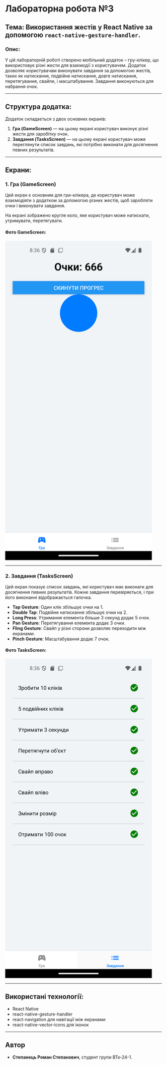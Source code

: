 # Лабораторна робота №3

## Тема: Використання жестів у React Native за допомогою `react-native-gesture-handler`.

### Опис:
У цій лабораторній роботі створено мобільний додаток – гру-клікер, що використовує різні жести для взаємодії з користувачем. Додаток дозволяє користувачам виконувати завдання за допомогою жестів, таких як натискання, подвійне натискання, довге натискання, перетягування, свайпи, і масштабування. Завдання виконуються для набрання очок.

---

## Структура додатка:
Додаток складається з двох основних екранів:
1. **Гра (GameScreen)** — на цьому екрані користувач виконує різні жести для заробітку очок.
2. **Завдання (TasksScreen)** — на цьому екрані користувач може переглянути список завдань, які потрібно виконати для досягнення певних результатів.

---

## Екрани:

### 1. Гра (GameScreen)
Цей екран є основним для гри-клікера, де користувач може взаємодіяти з додатком за допомогою різних жестів, щоб заробляти очки і виконувати завдання. 

На екрані зображено кругле коло, яке користувач може натискати, утримувати, перетягувати.


#### Фото GameScreen:

![foto1.png](foto1.png)

---

### 2. Завдання (TasksScreen)
Цей екран показує список завдань, які користувач має виконати для досягнення певних результатів. Кожне завдання перевіряється, і при його виконанні відображається галочка.

- **Tap Gesture**: Один клік збільшує очки на 1.
- **Double Tap**: Подвійне натискання збільшує очки на 2.
- **Long Press**: Утримання елемента більше 3 секунд додає 5 очок.
- **Pan Gesture**: Перетягування елемента додає 3 очки.
- **Fling Gesture**: Свайп у різні сторони дозволяє переходити між екранами.
- **Pinch Gesture**: Масштабування додає 7 очок.

#### Фото TasksScreen:

![foto2.png](foto2.png)

---

## Використані технології:
- React Native
- react-native-gesture-handler
- react-navigation для навігації між екранами
- react-native-vector-icons для іконок

---

## Автор

- **Степанець Роман Степанович**, студент групи ВТк-24-1.